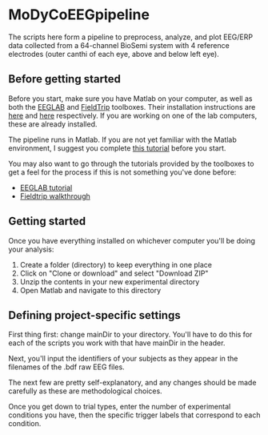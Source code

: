 # MoDyCoEEGpipeline
The scripts here form a pipeline to preprocess, analyze, and plot EEG/ERP data collected from a 64-channel BioSemi system with 4 reference electrodes (outer canthi of each eye, above and below left eye).

## Before getting started
Before you start, make sure you have Matlab on your computer, as well as both the [EEGLAB](ftp://sccn.ucsd.edu/pub/daily/eeglab13_6_5b.zip) and [FieldTrip](ftp://ftp.fieldtriptoolbox.org/pub/fieldtrip/fieldtrip-20190419.zip) toolboxes. Their installation instructions are [here](https://sccn.ucsd.edu/eeglab/downloadtoolbox.php) and [here](http://www.fieldtriptoolbox.org/faq/should_i_add_fieldtrip_with_all_subdirectories_to_my_matlab_path/
) respectively. If you are working on one of the lab computers, these are already installed.

The pipeline runs in Matlab. If you are not yet familiar with the Matlab environment, I suggest you complete [this tutorial](https://fr.mathworks.com/help/matlab/getting-started-with-matlab.html) before you start.

You may also want to go through the tutorials provided by the toolboxes to get a feel for the process if this is not something you've done before:
- [EEGLAB tutorial](https://sccn.ucsd.edu/wiki/EEGLAB_Wiki)
- [Fieldtrip walkthrough](http://www.fieldtriptoolbox.org/walkthrough/)


## Getting started
Once you have everything installed on whichever computer you'll be doing your analysis:
1. Create a folder (directory) to keep everything in one place
2. Click on "Clone or download" and select "Download ZIP"
3. Unzip the contents in your new experimental directory
4. Open Matlab and navigate to this directory

## Defining project-specific settings
First thing first: change mainDir to your directory. You'll have to do this for each of the scripts you work with that have mainDir in the header. 

Next, you'll input the identifiers of your subjects as they appear in the filenames of the .bdf raw EEG files.

The next few are pretty self-explanatory, and any changes should be made carefully as these are methodological choices.

Once you get down to trial types, enter the number of experimental conditions you have, then the specific trigger labels that correspond to each condition.
